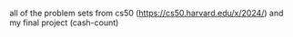 all of the problem sets from cs50 (https://cs50.harvard.edu/x/2024/) and my final project (cash-count)
